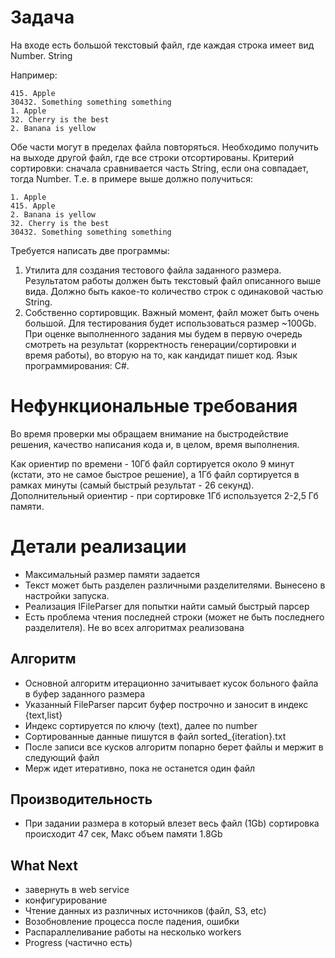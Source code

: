 # Задача

На входе есть большой текстовый файл, где каждая строка имеет вид Number. String

Например:
```text
415. Apple
30432. Something something something
1. Apple
32. Cherry is the best
2. Banana is yellow
```

   Обе части могут в пределах файла повторяться. Необходимо получить на выходе другой файл, где
   все строки отсортированы. Критерий сортировки: сначала сравнивается часть String, если она
   совпадает, тогда Number.
   Т.е. в примере выше должно получиться:
```text
1. Apple
415. Apple
2. Banana is yellow
32. Cherry is the best
30432. Something something something
```

Требуется написать две программы:
1. Утилита для создания тестового файла заданного размера. Результатом работы должен быть
   текстовый файл описанного выше вида. Должно быть какое-то количество строк с одинаковой
   частью String.
2. Собственно сортировщик. Важный момент, файл может быть очень большой. Для тестирования
   будет использоваться размер ~100Gb.
   При оценке выполненного задания мы будем в первую очередь смотреть на результат
   (корректность генерации/сортировки и время работы), во вторую на то, как кандидат пишет код.
   Язык программирования: C#.

# Нефункциональные требования

Во время проверки мы обращаем внимание на быстродействие решения, качество написания кода и, в целом, время выполнения.

Как ориентир по времени - 10Гб файл сортируется около 9 минут (кстати, это не самое быстрое решение), а 1Гб файл сортируется в рамках минуты (самый быстрый результат - 26 секунд). Дополнительный ориентир - при сортировке 1Гб используется 2-2,5 Гб памяти.


# Детали реализации
- Максимальный размер памяти задается 
- Текст может быть разделен различными разделителями. Вынесено в настройки запуска.
- Реализация IFileParser для попытки найти самый быстрый парсер
- Есть проблема чтения последней строки (может не быть последнего разделителя). Не во всех алгоритмах реализована 

## Алгоритм
- Основной алгоритм итерационно зачитывает кусок больного файла в буфер заданного размера
- Указанный FileParser парсит буфер построчно и заносит в индекс {text,list<number>}
- Индекс сортируется по ключу (text), далее по number
- Сортированные данные пишутся в файл sorted_{iteration}.txt
- После записи все кусков алгоритм попарно берет файлы и мержит в следующий файл
- Мерж идет итеративно, пока не останется один файл

## Производительность
- При задании размера в который влезет весь файл (1Gb) сортировка происходит 47 сек, Макс объем памяти 1.8Gb

## What Next
- завернуть в web service
- конфигурирование
- Чтение данных из различных источников (файл, S3, etc)
- Возобновление процесса после падения, ошибки
- Распараллеливание работы на несколько workers
- Progress (частично есть)